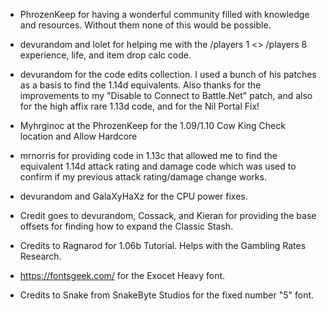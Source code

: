 - PhrozenKeep for having a wonderful community filled with knowledge
  and resources. Without them none of this would be possible.

- devurandom and lolet for helping me with the /players 1 <> /players 8
  experience, life, and item drop calc code.

- devurandom for the code edits collection. I used a bunch of his patches
  as a basis to find the 1.14d equivalents. Also thanks for the improvements
  to my "Disable to Connect to Battle.Net" patch, and also for the high affix rare
  1.13d code, and for the Nil Portal Fix!

- Myhrginoc at the PhrozenKeep for the 1.09/1.10 Cow King Check location and Allow Hardcore

- mrnorris for providing code in 1.13c that allowed me to find the equivalent 1.14d attack
  rating and damage code which was used to confirm if my previous attack rating/damage
  change works.

- devurandom and GalaXyHaXz for the CPU power fixes.

- Credit goes to devurandom, Cossack, and Kieran for providing the base offsets
  for finding how to expand the Classic Stash.

- Credits to Ragnarod for 1.06b Tutorial. Helps with the Gambling Rates Research.

- https://fontsgeek.com/ for the Exocet Heavy font.

- Credits to Snake from SnakeByte Studios for the fixed number "5" font.
